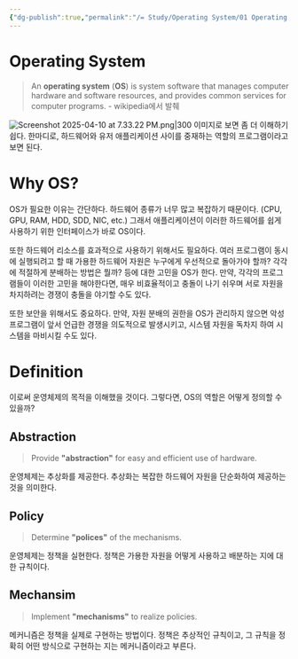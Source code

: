 ```yaml
---
{"dg-publish":true,"permalink":"/= Study/Operating System/01 Operating System Intro/","created":"2024-11-13T20:14:00.000+09:00","updated":"2025-04-10T20:05:53.963+09:00"}
---
```


# Operating System

>An **operating system** (**OS**) is system software that manages computer hardware and software resources, and provides common services for computer programs. - wikipedia에서 발췌

![Screenshot 2025-04-10 at 7.33.22 PM.png|300](/img/user/z-Attached%20Files/Screenshot%202025-04-10%20at%207.33.22%20PM.png)
이미지로 보면 좀 더 이해하기 쉽다.
한마디로, 하드웨어와 유저 애플리케이션 사이를 중재하는 역할의 프로그램이라고 보면 된다.

# Why OS?
OS가 필요한 이유는 간단하다. 하드웨어 종류가 너무 많고 복잡하기 때문이다. (CPU, GPU, RAM, HDD, SDD, NIC, etc.) 그래서 애플리케이션이 이러한 하드웨어를 쉽게 사용하기 위한 인터페이스가 바로 OS이다.

또한 하드웨어 리소스를 효과적으로 사용하기 위해서도 필요하다. 여러 프로그램이 동시에 실행되려고 할 때 가용한 하드웨어 자원은 누구에게 우선적으로 돌아가야 할까? 각각에 적절하게 분배하는 방법은 뭘까? 등에 대한 고민을 OS가 한다. 만약, 각각의 프로그램들이 이러한 고민을 해야한다면, 매우 비효율적이고 충돌이 나기 쉬우며 서로 자원을 차지하려는 경쟁이 충돌을 야기할 수도 있다.

또한 보안을 위해서도 중요하다. 만약, 자원 분배의 권한을 OS가 관리하지 않으면 악성 프로그램이 앞서 언급한 경쟁을 의도적으로 발생시키고, 시스템 자원을 독차지 하여 시스템을 마비시킬 수도 있다.

# Definition
이로써 운영체제의 목적을 이해했을 것이다. 그렇다면, OS의 역할은 어떻게 정의할 수 있을까?

## Abstraction
> Provide **"abstraction"** for easy and efficient use of hardware.

운영체제는 추상화를 제공한다.
추상화는 복잡한 하드웨어 자원을 단순화하여 제공하는 것을 의미한다.

## Policy
> Determine **"polices"** of the mechanisms.

운영체제는 정책을 실현한다.
정책은 가용한 자원을 어떻게 사용하고 배분하는 지에 대한 규칙이다.

## Mechansim
> Implement **"mechanisms"** to realize policies.

메커니즘은 정책을 실제로 구현하는 방법이다.
정책은 추상적인 규칙이고, 그 규칙을 정확히 어떤 방식으로 구현하는 지는 메커니즘이라고 부른다.





